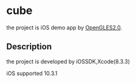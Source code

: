 # cube
the project is iOS demo app by [OpenGLES2.0](https://www.khronos.org/opengles/2_X/). 

## Description
the project is developed by iOSSDK,Xcode(8.3.3)

iOS supported 10.3.1
